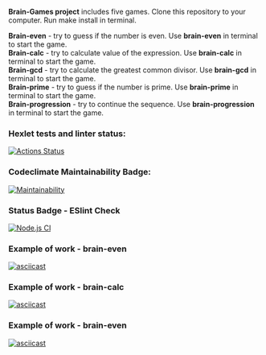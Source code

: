 **Brain-Games project** includes five games.
Clone this repository to your computer.
Run make install in terminal.

**Brain-even** - try to guess if the number is even. Use **brain-even** in terminal to start the game.  
**Brain-calc** - try to calculate value of the expression. Use **brain-calc** in terminal to start the game.  
**Brain-gcd** - try to calculate the greatest common divisor. Use **brain-gcd** in terminal to start the game.  
**Brain-prime** - try to guess if the number is prime. Use **brain-prime** in terminal to start the game.  
**Brain-progression** - try to continue the sequence. Use **brain-progression** in terminal to start the game.  


### Hexlet tests and linter status:
[![Actions Status](https://github.com/antonkrupin/frontend-project-lvl1/workflows/hexlet-check/badge.svg)](https://github.com/antonkrupin/frontend-project-lvl1/actions)
### Codeclimate Maintainability Badge:
[![Maintainability](https://api.codeclimate.com/v1/badges/2c2951554657be9a157f/maintainability)](https://codeclimate.com/github/antonkrupin/frontend-project-lvl1/maintainability)
### Status Badge - ESlint Check
[![Node.js CI](https://github.com/antonkrupin/frontend-project-lvl1/actions/workflows/nodejs.yml/badge.svg?branch=main)](https://github.com/antonkrupin/frontend-project-lvl1/actions/workflows/nodejs.yml)
### Example of work - brain-even
[![asciicast](https://asciinema.org/a/MsI63Wxd9wdo41Slank4kSgiC.svg)](https://asciinema.org/a/MsI63Wxd9wdo41Slank4kSgiC)
### Example of work - brain-calc
[![asciicast](https://asciinema.org/a/7z9nugDXJAuQME3k3dj9HA3fB.svg)](https://asciinema.org/a/7z9nugDXJAuQME3k3dj9HA3fB)
### Example of work - brain-even
[![asciicast](https://asciinema.org/a/e52xVxIpyAEuFTw8R5Rg9j2sx.svg)](https://asciinema.org/a/e52xVxIpyAEuFTw8R5Rg9j2sx)
